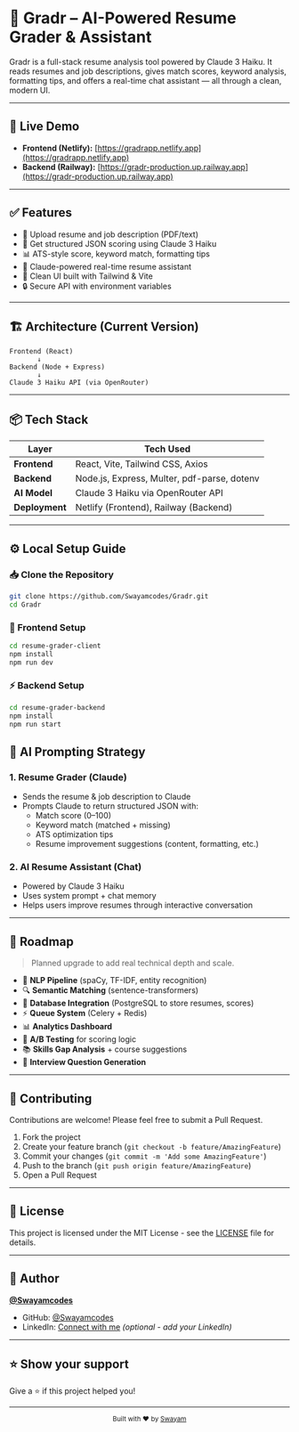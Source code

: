 # 🧠 Gradr – AI-Powered Resume Grader & Assistant

Gradr is a full-stack resume analysis tool powered by Claude 3 Haiku. It reads resumes and job descriptions, gives match scores, keyword analysis, formatting tips, and offers a real-time chat assistant — all through a clean, modern UI.

---

## 🚀 Live Demo

- **Frontend (Netlify):** [https://gradrapp.netlify.app](https://gradrapp.netlify.app)
- **Backend (Railway):** [https://gradr-production.up.railway.app](https://gradr-production.up.railway.app)

---

## ✅ Features

- 📄 Upload resume and job description (PDF/text)
- 🎯 Get structured JSON scoring using Claude 3 Haiku
- 📊 ATS-style score, keyword match, formatting tips
- 💬 Claude-powered real-time resume assistant
- 🎨 Clean UI built with Tailwind & Vite
- 🔒 Secure API with environment variables

---

## 🏗️ Architecture (Current Version)

```
Frontend (React)
       ↓
Backend (Node + Express)
       ↓
Claude 3 Haiku API (via OpenRouter)
```

---

## 📦 Tech Stack

| Layer       | Tech Used                                         |
|-------------|---------------------------------------------------|
| **Frontend**   | React, Vite, Tailwind CSS, Axios                  |
| **Backend**    | Node.js, Express, Multer, pdf-parse, dotenv       |
| **AI Model**   | Claude 3 Haiku via OpenRouter API                 |
| **Deployment** | Netlify (Frontend), Railway (Backend)             |

---

## ⚙️ Local Setup Guide

### 📥 Clone the Repository
```bash
git clone https://github.com/Swayamcodes/Gradr.git
cd Gradr
```

### 🎨 Frontend Setup
```bash
cd resume-grader-client
npm install
npm run dev
```

### ⚡ Backend Setup
```bash
cd resume-grader-backend
npm install
npm run start
```



## 💬 AI Prompting Strategy

### 1. Resume Grader (Claude)
- Sends the resume & job description to Claude
- Prompts Claude to return structured JSON with:
  - Match score (0–100)
  - Keyword match (matched + missing)
  - ATS optimization tips
  - Resume improvement suggestions (content, formatting, etc.)

### 2. AI Resume Assistant (Chat)
- Powered by Claude 3 Haiku
- Uses system prompt + chat memory
- Helps users improve resumes through interactive conversation

---

## 🔮 Roadmap 

> Planned upgrade to add real technical depth and scale.

- 🧠 **NLP Pipeline** (spaCy, TF-IDF, entity recognition)
- 🔍 **Semantic Matching** (sentence-transformers)
- 💾 **Database Integration** (PostgreSQL to store resumes, scores)
- ⚡ **Queue System** (Celery + Redis)
- 📊 **Analytics Dashboard**
- 🧪 **A/B Testing** for scoring logic
- 📚 **Skills Gap Analysis** + course suggestions
- 🤖 **Interview Question Generation**

---

## 🤝 Contributing

Contributions are welcome! Please feel free to submit a Pull Request.

1. Fork the project
2. Create your feature branch (`git checkout -b feature/AmazingFeature`)
3. Commit your changes (`git commit -m 'Add some AmazingFeature'`)
4. Push to the branch (`git push origin feature/AmazingFeature`)
5. Open a Pull Request

---

## 📄 License

This project is licensed under the MIT License - see the [LICENSE](LICENSE) file for details.

---

## 👤 Author

**[@Swayamcodes](https://github.com/Swayamcodes)**

- GitHub: [@Swayamcodes](https://github.com/Swayamcodes)
- LinkedIn: [Connect with me](https://www.linkedin.com/in/swayamcodes) *(optional - add your LinkedIn)*

---

## ⭐ Show your support

Give a ⭐️ if this project helped you!

---

<div align="center">
  <sub>Built with ❤️ by <a href="https://github.com/Swayamcodes">Swayam</a></sub>
</div>

